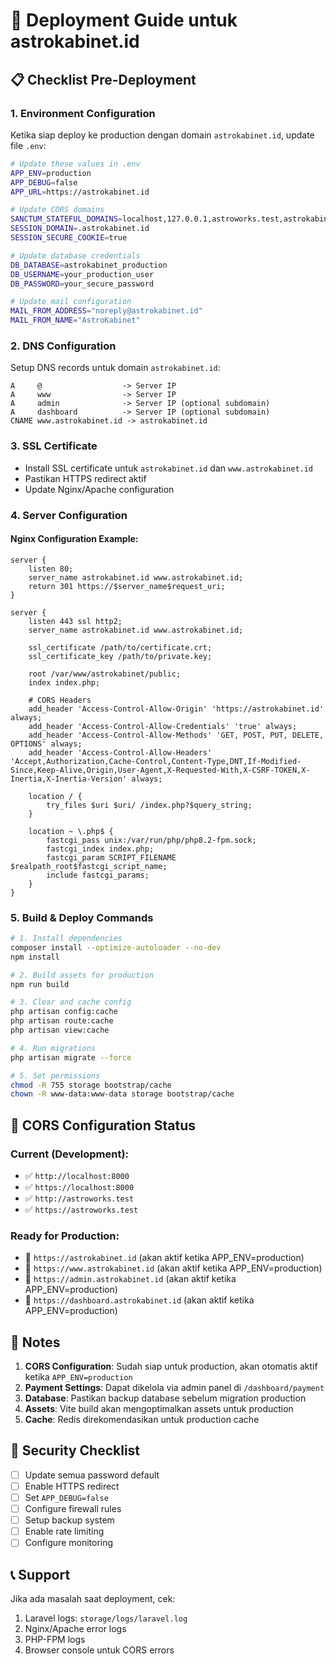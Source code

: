 # 🚀 Deployment Guide untuk astrokabinet.id

## 📋 Checklist Pre-Deployment

### 1. Environment Configuration
Ketika siap deploy ke production dengan domain `astrokabinet.id`, update file `.env`:

```bash
# Update these values in .env
APP_ENV=production
APP_DEBUG=false
APP_URL=https://astrokabinet.id

# Update CORS domains
SANCTUM_STATEFUL_DOMAINS=localhost,127.0.0.1,astroworks.test,astrokabinet.id,www.astrokabinet.id
SESSION_DOMAIN=.astrokabinet.id
SESSION_SECURE_COOKIE=true

# Update database credentials
DB_DATABASE=astrokabinet_production
DB_USERNAME=your_production_user
DB_PASSWORD=your_secure_password

# Update mail configuration
MAIL_FROM_ADDRESS="noreply@astrokabinet.id"
MAIL_FROM_NAME="AstroKabinet"
```

### 2. DNS Configuration
Setup DNS records untuk domain `astrokabinet.id`:

```
A     @                  -> Server IP
A     www                -> Server IP
A     admin              -> Server IP (optional subdomain)
A     dashboard          -> Server IP (optional subdomain)
CNAME www.astrokabinet.id -> astrokabinet.id
```

### 3. SSL Certificate
- Install SSL certificate untuk `astrokabinet.id` dan `www.astrokabinet.id`
- Pastikan HTTPS redirect aktif
- Update Nginx/Apache configuration

### 4. Server Configuration

#### Nginx Configuration Example:
```nginx
server {
    listen 80;
    server_name astrokabinet.id www.astrokabinet.id;
    return 301 https://$server_name$request_uri;
}

server {
    listen 443 ssl http2;
    server_name astrokabinet.id www.astrokabinet.id;
    
    ssl_certificate /path/to/certificate.crt;
    ssl_certificate_key /path/to/private.key;
    
    root /var/www/astrokabinet/public;
    index index.php;
    
    # CORS Headers
    add_header 'Access-Control-Allow-Origin' 'https://astrokabinet.id' always;
    add_header 'Access-Control-Allow-Credentials' 'true' always;
    add_header 'Access-Control-Allow-Methods' 'GET, POST, PUT, DELETE, OPTIONS' always;
    add_header 'Access-Control-Allow-Headers' 'Accept,Authorization,Cache-Control,Content-Type,DNT,If-Modified-Since,Keep-Alive,Origin,User-Agent,X-Requested-With,X-CSRF-TOKEN,X-Inertia,X-Inertia-Version' always;
    
    location / {
        try_files $uri $uri/ /index.php?$query_string;
    }
    
    location ~ \.php$ {
        fastcgi_pass unix:/var/run/php/php8.2-fpm.sock;
        fastcgi_index index.php;
        fastcgi_param SCRIPT_FILENAME $realpath_root$fastcgi_script_name;
        include fastcgi_params;
    }
}
```

### 5. Build & Deploy Commands

```bash
# 1. Install dependencies
composer install --optimize-autoloader --no-dev
npm install

# 2. Build assets for production
npm run build

# 3. Clear and cache config
php artisan config:cache
php artisan route:cache
php artisan view:cache

# 4. Run migrations
php artisan migrate --force

# 5. Set permissions
chmod -R 755 storage bootstrap/cache
chown -R www-data:www-data storage bootstrap/cache
```

## 🔧 CORS Configuration Status

### Current (Development):
- ✅ `http://localhost:8000`
- ✅ `https://localhost:8000` 
- ✅ `http://astroworks.test`
- ✅ `https://astroworks.test`

### Ready for Production:
- 🔄 `https://astrokabinet.id` (akan aktif ketika APP_ENV=production)
- 🔄 `https://www.astrokabinet.id` (akan aktif ketika APP_ENV=production)
- 🔄 `https://admin.astrokabinet.id` (akan aktif ketika APP_ENV=production)
- 🔄 `https://dashboard.astrokabinet.id` (akan aktif ketika APP_ENV=production)

## 📝 Notes

1. **CORS Configuration**: Sudah siap untuk production, akan otomatis aktif ketika `APP_ENV=production`
2. **Payment Settings**: Dapat dikelola via admin panel di `/dashboard/payment`
3. **Database**: Pastikan backup database sebelum migration production
4. **Assets**: Vite build akan mengoptimalkan assets untuk production
5. **Cache**: Redis direkomendasikan untuk production cache

## 🚨 Security Checklist

- [ ] Update semua password default
- [ ] Enable HTTPS redirect
- [ ] Set `APP_DEBUG=false`
- [ ] Configure firewall rules
- [ ] Setup backup system
- [ ] Enable rate limiting
- [ ] Configure monitoring

## 📞 Support

Jika ada masalah saat deployment, cek:
1. Laravel logs: `storage/logs/laravel.log`
2. Nginx/Apache error logs
3. PHP-FPM logs
4. Browser console untuk CORS errors
